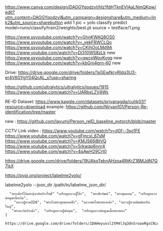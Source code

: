 https://www.canva.com/design/DAGGYqodzyI/hlz1fdHTknEVlAaLNmQKpw/edit?utm_content=DAGGYqodzyI&utm_campaign=designshare&utm_medium=link2&utm_source=sharebutton
add 1 pic = yolo classify predict model=runs/classify/train2/weights/best.pt source = testface/1.png

https://www.ssyoutube.com/watch?v=GhnKWAQ8OS0
https://www.ssyoutube.com/watch?v=_yekFRWCLQo
https://www.ssyoutube.com/watch?v=CKjhOoLMd9A
https://www.youtube.com/watch?v=Di310WS8zLk new
https://www.ssyoutube.com/watch?v=qwcpWqvKvgg new
https://www.ssyoutube.com/watch?v=kbGm4grn-60 new

Drive: https://drive.google.com/drive/folders/1sGEwNcyRIdq3U3-er4V6GYgY04QcAL_s?usp=sharing

https://github.com/ultralytics/ultralytics/issues/1915
https://www.youtube.com/watch?v=UARbxLZV4Ws

RE-ID
Dataset: https://www.kaggle.com/datasets/priyanagda/cuhk03?resource=download
example: https://github.com/Nirvan101/Person-Re-identification/tree/master

new : https://github.com/layumi/Person_reID_baseline_pytorch/blob/master

CCTV Link video : 
https://www.youtube.com/watch?v=dGf--3so1FE
https://www.youtube.com/watch?v=gFmcxl_67sM
https://www.youtube.com/watch?v=KMJS66jBtVQ
https://www.youtube.com/watch?v=5rkwqp6nnr4
https://www.youtube.com/watch?v=4qAwH29Crt0

https://drive.google.com/drive/folders/19UAkqTebnAHzpa4RtKrZ1BMJdN7Q7lsX

https://pypi.org/project/labelme2yolo/

labelme2yolo --json_dir /path/to/labelme_json_dir/

      "พระเศียร์โล้นสะดุ้งกลับปรกโพธิ์" "เหรียญหลวงปู่โต๊ะ",  "พระชัยวัฒน์", "พระขุนแผน", "เหรียญหลวงพ่อคูณเนื้อเงิน",
        "หลวงปู๋ทวดปี24", "พระกิ่งพระพุทธยอดฟ้า", "หลวงพ่อโสธรสองหน้า", "หลวงปู่ทวดพิมพ์เตารีดใหญ่",
       "พระผงวัดปากน้ำ",  "เหรียญหลวงปู่พ่อคุณ",  "เหรียญหลวงพ่อคูณเนื้อทองแดง"
    ]

    https://drive.google.com/drive/folders/1DAHeyuxsl2tM4lJq3dnSroaoRgsCNiuG
